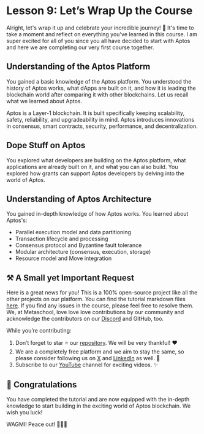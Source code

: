 # Lesson 9: Let’s Wrap Up the Course

Alright, let's wrap it up and celebrate your incredible journey! 🎉 It's time to take a moment and reflect on everything you've learned in this course. I am super excited for all of you since you all have decided to start with Aptos and here we are completing our very first course together.

## Understanding of the Aptos Platform

You gained a basic knowledge of the Aptos platform. You understood the history of Aptos works, what dApps are built on it, and how it is leading the blockchain world after comparing it with other blockchains. Let us recall what we learned about Aptos.

Aptos is a Layer-1 blockchain. It is built specifically keeping scalability, safety, reliability, and upgradeability in mind. Aptos introduces innovations in consensus, smart contracts, security, performance, and decentralization.

## Dope Stuff on Aptos

You explored what developers are building on the Aptos platform, what applications are already built on it, and what you can also build. You explored how grants can support Aptos developers by delving into the world of Aptos.

## Understanding of Aptos Architecture

You gained in-depth knowledge of how Aptos works. You learned about Aptos's:

- Parallel execution model and data partitioning
- Transaction lifecycle and processing
- Consensus protocol and Byzantine fault tolerance
- Modular architecture (consensus, execution, storage)
- Resource model and Move integration

## ⚒️ A Small yet Important Request

Here is a great news for you! This is a 100% open-source project like all the other projects on our platform. You can find the tutorial markdown files [here](https://github.com/0xmetaschool/Learning-Projects). If you find any issues in the course, please feel free to resolve them. We, at Metaschool, love love love contributions by our community and acknowledge the contributors on our [Discord](https://discord.com/invite/vbVMUwXWgc) and GitHub, too.

While you’re contributing:

1. Don’t forget to star ⭐️ our [repository](https://github.com/0xmetaschool/Learning-Projects). We will be very thankful! ❤️
2. We are a completely free platform and we aim to stay the same, so please consider following us on [X](https://bit.ly/stacks-course) and [LinkedIn](https://bit.ly/stacks-course-linkedin) as well. 🫶
3. Subscribe to our [YouTube](https://www.youtube.com/@0xmetaschool) channel for exciting videos. ✨

## 🎊 Congratulations

You have completed the tutorial and are now equipped with the in-depth knowledge to start building in the exciting world of Aptos blockchain. We wish you luck!

WAGMI! Peace out! ✌🏻🔮